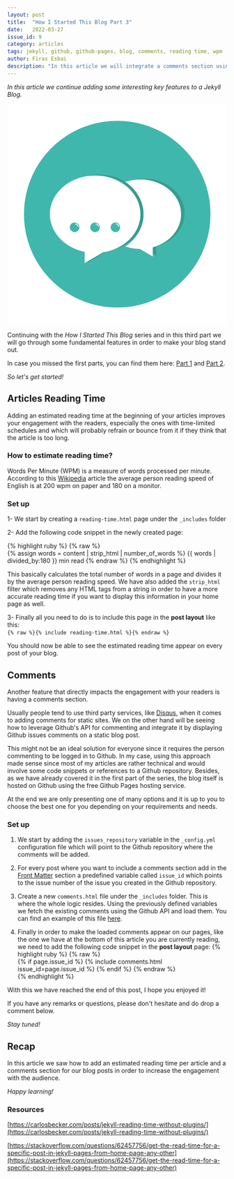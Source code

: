 ```yaml
---
layout: post
title:  "How I Started This Blog Part 3"
date:   2022-03-27
issue_id: 9
category: articles
tags: jekyll, github, github-pages, blog, comments, reading time, wpm
author: Firas Esbai
description: "In this article we will integrate a comments section using Github comments API and add an estimated reading time to our articles"
---
```


*In this article we continue adding some interesting key features to a Jekyll Blog.* 

![image](/assets/images/articles/7_how_i_started_this_blog_part_3.png)

Continuing with the *How I Started This Blog* series and in this third part we will go through some fundamental features in order to make your blog stand out.

In case you missed the first parts, you can find them here: [Part 1] and [Part 2]. 

*So let's get started!* 

## Articles Reading Time ##

Adding an estimated reading time at the beginning of your articles improves your engagement with the readers, especially the ones with time-limited schedules and which will probably refrain or bounce from it if they think that the article is too long. 

### How to estimate reading time? ###

Words Per Minute (WPM) is a measure of words processed per minute. According to this [Wikipedia] article the average person reading speed of English is at 200 wpm on paper and 180 on a monitor. 

### Set up ###

1- We start by creating a `reading-time.html` page under the `_includes` folder

2- Add the following code snippet in the newly created page: 

   {% highlight ruby %}
   {% raw %}   
   <span class="reading-time" title="Estimated read time">
   {% assign words = content | strip_html | number_of_words %}
   {{ words | divided_by:180 }} min read
   </span>
   {% endraw %}
   {% endhighlight %}

   This basically calculates the total number of words in a page and divides it by the average person reading speed. 
   We have also added the `strip_html` filter which removes any HTML tags from a string in order to have a more accurate reading time if you want to display this information in your home page as well. 

3- Finally all you need to do is to include this page in the **post layout** like this:  
   `{% raw %}{% include reading-time.html %}{% endraw %}` 

You should now be able to see the estimated reading time appear on every post of your blog.   

## Comments ##

Another feature that directly impacts the engagement with your readers is having a comments section. 

Usually people tend to use third party services, like [Disqus], when it comes to adding comments for static sites. 
We on the other hand will be seeing how to leverage Github's API for commenting and integrate it by displaying Github issues comments on a static blog post.  

This might not be an ideal solution for everyone since it requires the person commenting to be logged in to Github. 
In my case, using this approach made sense since most of my articles are rather technical and would involve some code snippets or references to a Github repository. 
Besides, as we have already covered it in the first part of the series, the blog itself is hosted on Github using the free Github Pages hosting service. 

At the end we are only presenting one of many options and it is up to you to choose the best one for you depending on your requirements and needs.  

### Set up ###

1. We start by adding the `issues_repository` variable in the `_config.yml` configuration file which will point to the Github repository where the comments will be added. 

2. For every post where you want to include a comments section add in the [Front Matter] section a predefined variable called `issue_id` which points to the issue number of the issue you created in the Github repository. 
  
3. Create a new `comments.html` file under the `_includes` folder. This is where the whole logic resides. Using the previously defined variables we fetch the existing comments using the Github API and load them. 
   You can find an example of this file [here].  

4. Finally in order to make the loaded comments appear on our pages, like the one we have at the bottom of this article you are currently reading, we need to add the following code snippet in the **post layout** page:
   {% highlight ruby %} 
   {% raw %}   
   {% if page.issue_id %}
	{% include comments.html issue_id=page.issue_id %}
   {% endif %}
   {% endraw %}   
   {% endhighlight %}

With this we have reached the end of this post, I hope you enjoyed it! 

If you have any remarks or questions, please don't hesitate and do drop a comment below. 

*Stay tuned!*

## Recap ## 

In this article we saw how to add an estimated reading time per article and a comments section for our blog posts in order to increase the engagement with the audience. 

*Happy learning!*

### Resources ###

[https://carlosbecker.com/posts/jekyll-reading-time-without-plugins/](https://carlosbecker.com/posts/jekyll-reading-time-without-plugins/)

[https://stackoverflow.com/questions/62457756/get-the-read-time-for-a-specific-post-in-jekyll-pages-from-home-page-any-other](https://stackoverflow.com/questions/62457756/get-the-read-time-for-a-specific-post-in-jekyll-pages-from-home-page-any-other)

[Part 1]: https://firasesbai.github.io/articles/2021/10/07/how-i-started-this-blog.html
[Part 2]: https://firasesbai.github.io/articles/2022/03/23/how-i-started-this-blog-part-2.html 
[Wikipedia]: https://en.wikipedia.org/wiki/Words_per_minute 
[Disqus]: https://disqus.com/ 
[Front Matter]: https://jekyllrb.com/docs/front-matter/ 
[here]: https://github.com/firasesbai/firasesbai.github.io/blob/master/_includes/comments.html